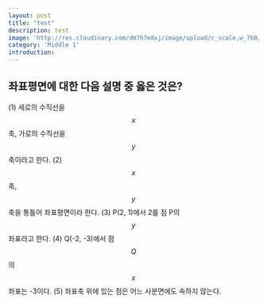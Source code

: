 ```yaml
---
layout: post
title: "test"
description: test
image: 'http://res.cloudinary.com/dm7h7e8xj/image/upload/c_scale,w_760/v1504807239/morpheus_xdzgg1.jpg'
category: 'Middle 1'
introduction:
---
```

## 좌표평면에 대한 다음 설명 중 옳은 것은?
(1) 세로의 수직선을 $$x$$축, 가로의 수직선을 $$y$$축이라고 한다.
(2) $$x$$축, $$y$$축을 통틀어 좌표평면이라 한다.
(3) P(2, 1)에서 2를 점 P의 $$y$$좌표라고 한다.
(4) Q(-2, -3)에서 점$$Q$$의 $$x$$좌표는 -3이다.
(5) 좌표축 위에 있는 점은 어느 사분면에도 속하지 않는다.
